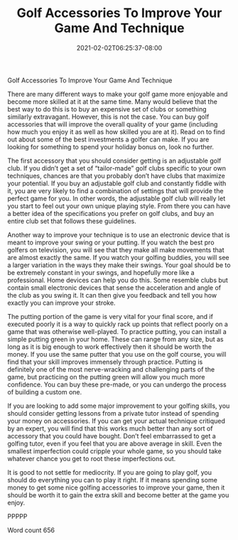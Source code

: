 ﻿---
title: "Golf Accessories To Improve Your Game And Technique"
date: 2021-02-02T06:25:37-08:00
description: "Top Golfing Accessories TXT Tips for Web Success"
featured_image: "/images/Top Golfing Accessories TXT.jpg"
tags: ["Top Golfing Accessories TXT"]
---

Golf Accessories To Improve Your Game And Technique

There are many different ways to make your golf game more enjoyable and become more skilled at it at the same time. Many would believe that the best way to do this is to buy an expensive set of clubs or something similarly extravagant. However, this is not the case. You can buy golf accessories that will improve the overall quality of your game (including how much you enjoy it as well as how skilled you are at it). Read on to find out about some of the best investments a golfer can make. If you are looking for something to spend your holiday bonus on, look no further.

The first accessory that you should consider getting is an adjustable golf club. If you didn’t get a set of “tailor-made” golf clubs specific to your own techniques, chances are that you probably don’t have clubs that maximize your potential. If you buy an adjustable golf club and constantly fiddle with it, you are very likely to find a combination of settings that will provide the perfect game for you. In other words, the adjustable golf club will really let you start to feel out your own unique playing style. From there you can have a better idea of the specifications you prefer on golf clubs, and buy an entire club set that follows these guidelines.

Another way to improve your technique is to use an electronic device that is meant to improve your swing or your putting. If you watch the best pro golfers on television, you will see that they make all make movements that are almost exactly the same. If you watch your golfing buddies, you will see a larger variation in the ways they make their swings. Your goal should be to be extremely constant in your swings, and hopefully more like a professional. Home devices can help you do this. Some resemble clubs but contain small electronic devices that sense the acceleration and angle of the club as you swing it. It can then give you feedback and tell you how exactly you can improve your stroke.


The putting portion of the game is very vital for your final score, and if executed poorly it is a way to quickly rack up points that reflect poorly on a game that was otherwise well-played. To practice putting, you can install a simple putting green in your home. These can range from any size, but as long as it is big enough to work effectively then it should be worth the money. If you use the same putter that you use on the golf course, you will find that your skill improves immensely through practice. Putting is definitely one of the most nerve-wracking and challenging parts of the game, but practicing on the putting green will allow you much more confidence. You can buy these pre-made, or you can undergo the process of building a custom one.

If you are looking to add some major improvement to your golfing skills, you should consider getting lessons from a private tutor instead of spending your money on accessories. If you can get your actual technique critiqued by an expert, you will find that this works much better than any sort of accessory that you could have bought. Don’t feel embarrassed to get a golfing tutor, even if you feel that you are above average in skill. Even the smallest imperfection could cripple your whole game, so you should take whatever chance you get to root these imperfections out.

It is good to not settle for mediocrity. If you are going to play golf, you should do everything you can to play it right. If it means spending some money to get some nice golfing accessories to improve your game, then it should be worth it to gain the extra skill and become better at the game you enjoy.

PPPPP

Word count 656

